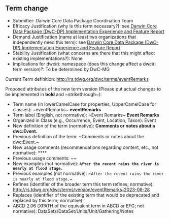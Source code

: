 ## Term change

* Submitter: Darwin Core Data Package Coordination Team
* Efficacy Justification (why is this term necessary?): see [Darwin Core Data Package (DwC-DP) Implementation Experience and Feature Report](https://gbif.github.io/dwc-dp/docs/dwc_dp_implementation_feature_reports.pdf)
* Demand Justification (name at least two organizations that independently need this term): see [Darwin Core Data Package (DwC-DP) Implementation Experience and Feature Report](https://gbif.github.io/dwc-dp/docs/dwc_dp_implementation_feature_reports.pdf)
* Stability Justification (what concerns are there that this might affect existing implementations?): None
* Implications for dwciri: namespace (does this change affect a dwciri term version)?: To be determined by DwC-MG

Current Term definition: http://rs.tdwg.org/dwc/terms/eventRemarks

Proposed attributes of the new term version (Please put actual changes to be implemented in **bold** and ~strikethrough~):

* Term name (in lowerCamelCase for properties, UpperCamelCase for classes): ~eventRemarks~ **eventRemarks**
* Term label (English, not normative): ~Event Remarks~ **Event Remarks**
* Organized in Class (e.g., Occurrence, Event, Location, Taxon): Event
* New definition of the term (normative): **Comments or notes about a dwc:Event.**
* Previous definition of the term: ~Comments or notes about the dwc:Event.~
* New usage comments (recommendations regarding content, etc., not normative): **** 
* Previous usage comments: ~~
* New examples (not normative): **`After the recent rains the river is nearly at flood stage.`**
* Previous examples (not normative): ~`After the recent rains the river is nearly at flood stage.`~
* Refines (identifier of the broader term this term refines; normative): http://rs.tdwg.org/dwc/terms/version/eventRemarks-2023-06-28
* Replaces (identifier of the existing term that would be deprecated and replaced by this term; normative): 
* ABCD 2.06 (XPATH of the equivalent term in ABCD or EFG; not normative): DataSets/DataSet/Units/Unit/Gathering/Notes
